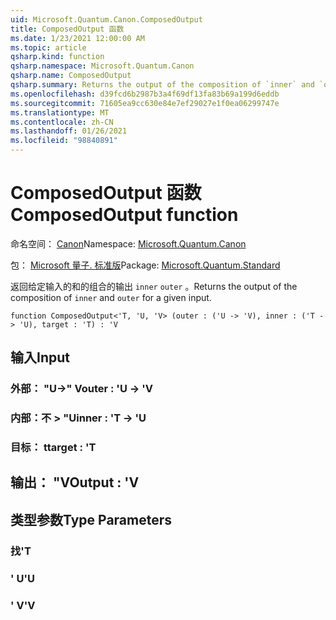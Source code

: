 ```yaml
---
uid: Microsoft.Quantum.Canon.ComposedOutput
title: ComposedOutput 函数
ms.date: 1/23/2021 12:00:00 AM
ms.topic: article
qsharp.kind: function
qsharp.namespace: Microsoft.Quantum.Canon
qsharp.name: ComposedOutput
qsharp.summary: Returns the output of the composition of `inner` and `outer` for a given input.
ms.openlocfilehash: d39fcd6b2987b3a4f69df13fa83b69a199d6eddb
ms.sourcegitcommit: 71605ea9cc630e84e7ef29027e1f0ea06299747e
ms.translationtype: MT
ms.contentlocale: zh-CN
ms.lasthandoff: 01/26/2021
ms.locfileid: "98840891"
---
```

# <a name="composedoutput-function"></a><span data-ttu-id="e7f8b-102">ComposedOutput 函数</span><span class="sxs-lookup"><span data-stu-id="e7f8b-102">ComposedOutput function</span></span>

<span data-ttu-id="e7f8b-103">命名空间： [Canon](xref:Microsoft.Quantum.Canon)</span><span class="sxs-lookup"><span data-stu-id="e7f8b-103">Namespace: [Microsoft.Quantum.Canon](xref:Microsoft.Quantum.Canon)</span></span>

<span data-ttu-id="e7f8b-104">包： [Microsoft 量子. 标准版](https://nuget.org/packages/Microsoft.Quantum.Standard)</span><span class="sxs-lookup"><span data-stu-id="e7f8b-104">Package: [Microsoft.Quantum.Standard](https://nuget.org/packages/Microsoft.Quantum.Standard)</span></span>


<span data-ttu-id="e7f8b-105">返回给定输入的和的组合的输出 `inner` `outer` 。</span><span class="sxs-lookup"><span data-stu-id="e7f8b-105">Returns the output of the composition of `inner` and `outer` for a given input.</span></span>

```qsharp
function ComposedOutput<'T, 'U, 'V> (outer : ('U -> 'V), inner : ('T -> 'U), target : 'T) : 'V
```


## <a name="input"></a><span data-ttu-id="e7f8b-106">输入</span><span class="sxs-lookup"><span data-stu-id="e7f8b-106">Input</span></span>

### <a name="outer--u---v"></a><span data-ttu-id="e7f8b-107">外部： "U->" V</span><span class="sxs-lookup"><span data-stu-id="e7f8b-107">outer : 'U -> 'V</span></span>




### <a name="inner--t---u"></a><span data-ttu-id="e7f8b-108">内部：不 > "U</span><span class="sxs-lookup"><span data-stu-id="e7f8b-108">inner : 'T -> 'U</span></span>




### <a name="target--t"></a><span data-ttu-id="e7f8b-109">目标： t</span><span class="sxs-lookup"><span data-stu-id="e7f8b-109">target : 'T</span></span>





## <a name="output--v"></a><span data-ttu-id="e7f8b-110">输出： "V</span><span class="sxs-lookup"><span data-stu-id="e7f8b-110">Output : 'V</span></span>



## <a name="type-parameters"></a><span data-ttu-id="e7f8b-111">类型参数</span><span class="sxs-lookup"><span data-stu-id="e7f8b-111">Type Parameters</span></span>

### <a name="t"></a><span data-ttu-id="e7f8b-112">找</span><span class="sxs-lookup"><span data-stu-id="e7f8b-112">'T</span></span>


### <a name="u"></a><span data-ttu-id="e7f8b-113">' U</span><span class="sxs-lookup"><span data-stu-id="e7f8b-113">'U</span></span>


### <a name="v"></a><span data-ttu-id="e7f8b-114">' V</span><span class="sxs-lookup"><span data-stu-id="e7f8b-114">'V</span></span>

